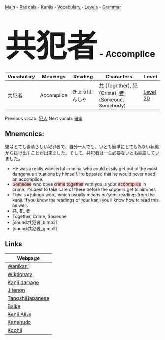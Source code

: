 <style> bigfont {font-size: 100px}</style>
[Main](../README.md) -
[Radicals](../radicals.md) -
[Kanjis](../kanjis.md) -
[Vocabulary](../vocabulary.md) -
[Levels](../levels.md) -
[Grammar](../grammar.md)
# <bigfont> 共犯者</bigfont> - Accomplice 

| Vocabulary | Meanings | Reading | Characters | Level |
| --- | --- | --- | --- | --- |
| 共犯者 | Accomplice | きょうはんしゃ |  [共](../kanjis/共.md) (Together), [犯](../kanjis/犯.md) (Crime), [者](../kanjis/者.md) (Someone, Somebody) | [Level 20](../levels/wk_level20.md) |

Previous vocab: [犯人](犯人.md) Next vocab: [確率](確率.md) 

## Mnemonics:
彼はとても素晴らしい犯罪者で、自分一人でも、いとも簡単にとても危ない状態から抜け出すことが出来ました。そして、共犯者は一生必要ないとも豪語していました。
* He was a really wonderful criminal who could easily get out of the most dangerous situations by himself. He boasted that he would never need an accomplice.
* <span style="background-color:#ffcccb"> Someone</span> who does <span style="background-color:#ffcccb"> crime</span> <span style="background-color:#ffcccb"> together</span> with you is your <span style="background-color:#ffcccb"> accomplice</span> in crime. It's best to take care of these before the coppers get to him/her.
* This is a jukugo word, which usually means on'yomi readings from the kanji. If you know the readings of your kanji you'll know how to read this as well.
* 共, 犯, 者
* Together, Crime, Someone
* [sound:共犯者_b.mp3]
* [sound:共犯者_g.mp3]


## Links 

| Webpage |
| --- |
| [Wanikani          ](https://www.wanikani.com/kanji/共犯者) |
| [Wiktionary        ](https://en.wiktionary.org/wiki/共犯者) |
| [Kanji damage      ](http://www.kanjidamage.com/kanji/search?utf8=✓&q=共犯者) |
| [Jitenon           ](https://jitenon.com/kanji/共犯者) |
| [Tanoshii japanese ](https://www.tanoshiijapanese.com/dictionary/kanji.cfm?k=共犯者) |
| [Baike             ](https://baike.baidu.com/item/共犯者) |
| [Kanji Alive       ](https://app.kanjialive.com/共犯者) |
| [Kanshudo          ](https://www.kanshudo.com/searchmn?q=共犯者) |
| [Koohii            ](https://kanji.koohii.com/study/kanji/共犯者) |
